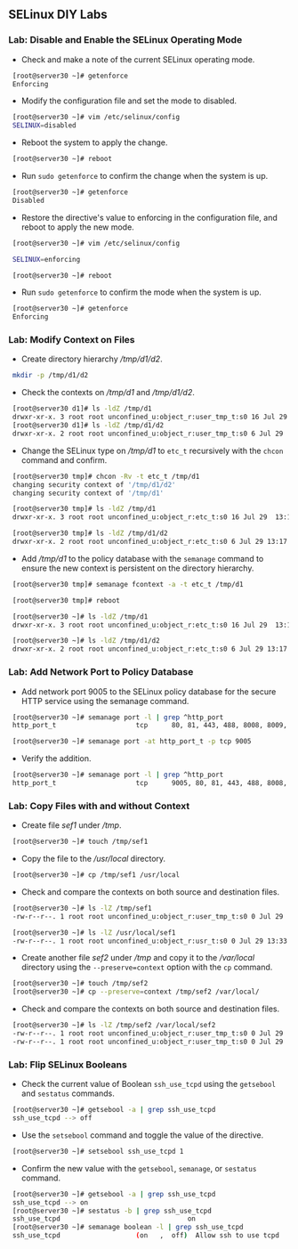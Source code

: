 ## SELinux DIY Labs

### Lab: Disable and Enable the SELinux Operating Mode 

- Check and make a note of the current SELinux operating mode. 
```bash
 [root@server30 ~]# getenforce
 Enforcing
```

- Modify the configuration file and set the mode to disabled. 
```bash
 [root@server30 ~]# vim /etc/selinux/config 
 SELINUX=disabled
```
- Reboot the system to apply the change. 
```bash
 [root@server30 ~]# reboot
```

- Run `sudo getenforce` to confirm the change when the system is up. 
```bash
 [root@server30 ~]# getenforce
 Disabled
```

- Restore the directive's value to enforcing in the configuration file, and reboot to apply the new mode. 
```bash
 [root@server30 ~]# vim /etc/selinux/config

 SELINUX=enforcing

 [root@server30 ~]# reboot
```

- Run `sudo getenforce` to confirm the mode when the system is up.
```bash
 [root@server30 ~]# getenforce
 Enforcing
```

### Lab: Modify Context on Files 

- Create directory hierarchy */tmp/d1/d2*.
```bash
 mkdir -p /tmp/d1/d2
```

- Check the contexts on */tmp/d1* and */tmp/d1/d2*. 
```bash
 [root@server30 d1]# ls -ldZ /tmp/d1
 drwxr-xr-x. 3 root root unconfined_u:object_r:user_tmp_t:s0 16 Jul 29 13:17 /tmp/d1
 [root@server30 d1]# ls -ldZ /tmp/d1/d2
 drwxr-xr-x. 2 root root unconfined_u:object_r:user_tmp_t:s0 6 Jul 29  13:17 /tmp/d1/d2
```

- Change the SELinux type on */tmp/d1* to `etc_t` recursively with the `chcon` command and confirm. 
```bash
 [root@server30 tmp]# chcon -Rv -t etc_t /tmp/d1
 changing security context of '/tmp/d1/d2'
 changing security context of '/tmp/d1'

 [root@server30 tmp]# ls -ldZ /tmp/d1
 drwxr-xr-x. 3 root root unconfined_u:object_r:etc_t:s0 16 Jul 29  13:17 /tmp/d1

 [root@server30 tmp]# ls -ldZ /tmp/d1/d2
 drwxr-xr-x. 2 root root unconfined_u:object_r:etc_t:s0 6 Jul 29 13:17 /tmp/d1/d2
```

- Add */tmp/d1* to the policy database with the `semanage` command to ensure the new context is persistent on the directory hierarchy.  
```bash
 [root@server30 tmp]# semanage fcontext -a -t etc_t /tmp/d1

 [root@server30 tmp]# reboot

 [root@server30 ~]# ls -ldZ /tmp/d1
 drwxr-xr-x. 3 root root unconfined_u:object_r:etc_t:s0 16 Jul 29  13:17 /tmp/d1

 [root@server30 ~]# ls -ldZ /tmp/d1/d2
 drwxr-xr-x. 2 root root unconfined_u:object_r:etc_t:s0 6 Jul 29 13:17 /tmp/d1/d2
```

### Lab: Add Network Port to Policy Database

- Add network port 9005 to the SELinux policy database for the secure HTTP service using the semanage command.
```bash
 [root@server30 ~]# semanage port -l | grep ^http_port
 http_port_t                    tcp      80, 81, 443, 488, 8008, 8009, 8443, 9000

 [root@server30 ~]# semanage port -at http_port_t -p tcp 9005
```

- Verify the addition.  
```bash
 [root@server30 ~]# semanage port -l | grep ^http_port
 http_port_t                    tcp      9005, 80, 81, 443, 488, 8008, 8009, 8443, 9000
```

### Lab: Copy Files with and without Context 

- Create file *sef1* under */tmp*. 
```bash
 [root@server30 ~]# touch /tmp/sef1
```

- Copy the file to the */usr/local* directory. 
```bash
 [root@server30 ~]# cp /tmp/sef1 /usr/local
```

- Check and compare the contexts on both source and destination files. 
```bash
 [root@server30 ~]# ls -lZ /tmp/sef1
 -rw-r--r--. 1 root root unconfined_u:object_r:user_tmp_t:s0 0 Jul 29  13:33 /tmp/sef1

 [root@server30 ~]# ls -lZ /usr/local/sef1
 -rw-r--r--. 1 root root unconfined_u:object_r:usr_t:s0 0 Jul 29 13:33 /usr/local/sef1

```

- Create another file *sef2* under */tmp* and copy it to the */var/local* directory using the `--preserve=context` option with the `cp` command. 
```bash
 [root@server30 ~]# touch /tmp/sef2
 [root@server30 ~]# cp --preserve=context /tmp/sef2 /var/local/
```

- Check and compare the contexts on both source and destination files. 
```bash
 [root@server30 ~]# ls -lZ /tmp/sef2 /var/local/sef2
 -rw-r--r--. 1 root root unconfined_u:object_r:user_tmp_t:s0 0 Jul 29  13:35 /tmp/sef2
 -rw-r--r--. 1 root root unconfined_u:object_r:user_tmp_t:s0 0 Jul 29  13:36 /var/local/sef2
```

### Lab: Flip SELinux Booleans 

- Check the current value of Boolean `ssh_use_tcpd` using the `getsebool` and `sestatus` commands. 
```bash
 [root@server30 ~]# getsebool -a | grep ssh_use_tcpd
 ssh_use_tcpd --> off
```

- Use the `setsebool` command and toggle the value of the directive. 
```bash
 [root@server30 ~]# setsebool ssh_use_tcpd 1 
```

- Confirm the new value with the `getsebool`, `semanage`, or `sestatus` command. 

```bash
 [root@server30 ~]# getsebool -a | grep ssh_use_tcpd
 ssh_use_tcpd --> on
 [root@server30 ~]# sestatus -b | grep ssh_use_tcpd
 ssh_use_tcpd                                on
 [root@server30 ~]# semanage boolean -l | grep ssh_use_tcpd 
 ssh_use_tcpd                   (on   ,  off)  Allow ssh to use tcpd
```



